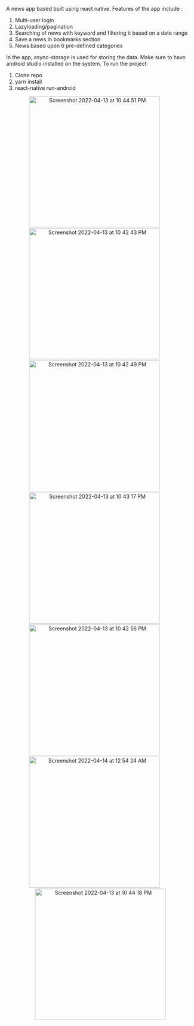 A news app based built using react native.
Features of the app include : 
1. Multi-user login
2. Lazyloading/pagination
3. Searching of news with keyword and filtering it based on a date range
4. Save a news in bookmarks section
5. News based upon 6 pre-defined categories

In the app, async-storage is used for storing the data.
Make sure to have android studio installed on the system.
To run the project:
1. Clone repo
2. yarn install
3. react-native run-android

<p align="center">
<img width="350" alt="Screenshot 2022-04-13 at 10 44 51 PM" src="https://user-images.githubusercontent.com/75309572/163255129-32881c28-fc05-4de3-848b-5535884dc1b0.png">
&nbsp; &nbsp; &nbsp; &nbsp;
 <img width="350" alt="Screenshot 2022-04-13 at 10 42 43 PM" src="https://user-images.githubusercontent.com/75309572/163255161-14487896-6d4b-40ad-962b-147f77671102.png">
&nbsp; &nbsp; &nbsp; &nbsp;
<img width="350" alt="Screenshot 2022-04-13 at 10 42 49 PM" src="https://user-images.githubusercontent.com/75309572/163255176-4563fe28-674e-4d20-9135-32c11cce9489.png">
&nbsp; &nbsp; &nbsp; &nbsp;
  <img width="350" alt="Screenshot 2022-04-13 at 10 43 17 PM" src="https://user-images.githubusercontent.com/75309572/163255194-850c1aa7-3755-4fa1-b038-6cb25996dd6d.png">
&nbsp; &nbsp; &nbsp; &nbsp;
  <img width="350" alt="Screenshot 2022-04-13 at 10 42 56 PM" src="https://user-images.githubusercontent.com/75309572/163255212-80b3169d-1999-4012-91a7-b812f838f81e.png">
&nbsp; &nbsp; &nbsp; &nbsp;
  <img width="350" alt="Screenshot 2022-04-14 at 12 54 24 AM" src="https://user-images.githubusercontent.com/75309572/163255286-bf3b34bc-973b-4f9d-b16e-b36502d71f28.png">
&nbsp; &nbsp; &nbsp; &nbsp;
<img width="350" alt="Screenshot 2022-04-13 at 10 44 18 PM" src="https://user-images.githubusercontent.com/75309572/163255320-694d14cb-4143-40fd-aa01-8ccdcfc20646.png">
  </p>




